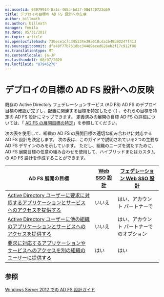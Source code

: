 ```yaml
---
ms.assetid: 68979914-8a1c-465a-bd37-08df30722d69
title: デプロイの目標の AD FS 設計への反映
author: billmath
ms.author: billmath
manager: femila
ms.date: 05/31/2017
ms.topic: article
ms.openlocfilehash: 730ece1cfc345334e39a018cda3b49b92247f413
ms.sourcegitcommit: dfa48f77b751dbc34409aced628eb2f17c912f08
ms.translationtype: MT
ms.contentlocale: ja-JP
ms.lasthandoff: 08/07/2020
ms.locfileid: "87945270"
---
```

# <a name="mapping-your-deployment-goals-to-an-ad-fs-design"></a>デプロイの目標の AD FS 設計への反映


既存の Active Directory フェデレーションサービス (AD FS) AD FS のデプロイ目標の確認が完了し、配置に関連する目標を特定したら \( \) 、それらの目標を特定の AD FS 設計にマップできます。 定義済みの展開の目標 AD FS の詳細については、「 [AD FS の展開目標の特定](Identifying-Your-AD-FS-Deployment-Goals.md)」を参照してください。

次の表を使用して、組織の AD FS の展開目標の適切な組み合わせに対応する AD FS 設計を決定します。 次の表は、このガイドで説明されている2つの主要な AD FS デザインのみを示しています。 ただし、組織のニーズを満たすために、AD FS 展開目標の任意の組み合わせを使用して、ハイブリッドまたはカスタムの AD FS 設計を作成することができます。

|AD FS 展開の目標|[Web SSO 設計](Web-SSO-Design.md)|[フェデレーション Web SSO 設計](Federated-Web-SSO-Design.md)|
|---------------------------------------------------------------------------|----------------------------------------------------------------------------------|--------------------------------------------------------------------------------------------|
|[Active Directory ユーザーに要求に対応するアプリケーションとサービスへのアクセスを提供する](Provide-Your-Active-Directory-Users-Access-to-Your-Claims-Aware-Applications-and-Services.md)|いいえ|はい、アカウント パートナーで|
|[Active Directory ユーザーに他の組織のアプリケーションとサービスへのアクセスを提供する](Provide-Your-Active-Directory-Users-Access-to-the-Applications-and-Services-of-Other-Organizations.md)|いいえ|はい、アカウント パートナーでのオプション|
|[要求に対応するアプリケーションやサービスへのアクセスを別の組織のユーザーに提供する](Provide-Users-in-Another-Organization-Access-to-Your-Claims-Aware-Applications-and-Services.md)|はい|はい|

## <a name="see-also"></a>参照
[Windows Server 2012 での AD FS 設計ガイド](AD-FS-Design-Guide-in-Windows-Server-2012.md)


